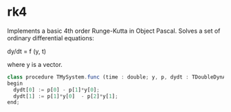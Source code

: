 # rk4
Implements a basic 4th order Runge-Kutta in Object Pascal. Solves a set of ordinary differential equations:

dy/dt = f (y, t)

where y is a vector. 

```javascript
class procedure TMySystem.func (time : double; y, p, dydt : TDoubleDynArray);
begin
  dydt[0] := p[0] - p[1]*y[0];
  dydt[1] := p[1]*y[0]  - p[2]*y[1];
end;
```

